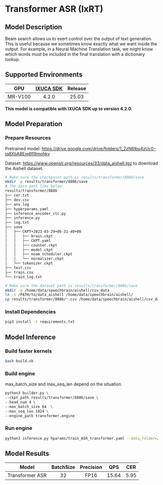 # Transformer ASR (IxRT)

## Model Description

Beam search allows us to exert control over the output of text generation. This is useful because we sometimes know
exactly what we want inside the output. For example, in a Neural Machine Translation task, we might know which words
must be included in the final translation with a dictionary lookup.

## Supported Environments

| GPU    | [IXUCA SDK](https://gitee.com/deep-spark/deepspark#%E5%A4%A9%E6%95%B0%E6%99%BA%E7%AE%97%E8%BD%AF%E4%BB%B6%E6%A0%88-ixuca) | Release |
| :----: | :----: | :----: |
| MR-V100 | 4.2.0     |  25.03  |

**This model is compatible with IXUCA SDK up to version 4.2.0.**

## Model Preparation

### Prepare Resources

Pretrained model: <https://drive.google.com/drive/folders/1_2zN6lbu4zUc0-iq8XbABEm6fl9mohkv>

Dataset: <https://www.openslr.org/resources/33/data_aishell.tgz> to download the Aishell dataset.

```bash
# Make sure the checkpoint path is results/transformer/8886/save
mkdir -p results/transformer/8886/save
# The data path like below:
results/transformer/8886
├── cer.txt
├── dev.csv
├── env.log
├── hyperparams.yaml
├── inference_encoder_ctc.py
├── inference.py
├── log.txt
├── save
│   ├── CKPT+2023-03-29+06-31-40+00
│   │   ├── brain.ckpt
│   │   ├── CKPT.yaml
│   │   ├── counter.ckpt
│   │   ├── model.ckpt
│   │   ├── noam_scheduler.ckpt
│   │   └── normalizer.ckpt
│   └── tokenizer.ckpt
├── test.csv
├── train.csv
└── train_log.txt

# Make sure the dataset path is results/transformer/8886/save
mkdir -p /home/data/speechbrain/aishell/csv_data
ln -s /PATH/to/data_aishell /home/data/speechbrain/aishell/
cp results/transformer/8886/*.csv /home/data/speechbrain/aishell/csv_data
```

### Install Dependencies

```bash
pip3 install -r requirements.txt
```

## Model Inference

### Build faster kernels

```bash
bash build.sh
```

### Build engine

max_batch_size and max_seq_len depend on the situation.

```bash
python3 builder.py \
--ckpt_path results/transformer/8886/save \
--head_num 4 \
--max_batch_size 64  \
--max_seq_len 1024 \
--engine_path transformer.engine
```

### Run engine

```bash
python3 inference.py hparams/train_ASR_transformer.yaml --data_folder=/home/data/speechbrain/aishell --engine_path transformer.engine 
```

## Model Results

| Model           | BatchSize | Precision | QPS   | CER  |
| :----: | :----: | :----: | :----: | :----: |
| Transformer ASR | 32        | FP16      | 15.64 | 5.95 |
